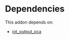 # Dependencies

This addon depends on:

- [iot_output_oca](../../../../odoo-bringout-oca-iot-iot_output_oca)
